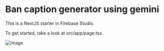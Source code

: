 # Ban caption generator using gemini 
This is a NextJS starter in Firebase Studio.

To get started, take a look at src/app/page.tsx.

![image](https://github.com/user-attachments/assets/367bb36a-9a4a-48e4-89db-22dede5136f6)

